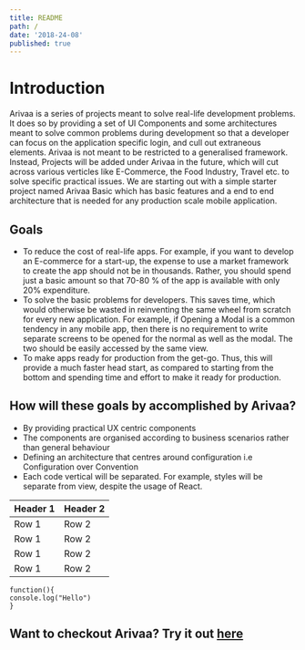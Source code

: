 ```yaml
---
title: README
path: /
date: '2018-24-08'
published: true
---
```


# Introduction

Arivaa is a series of projects meant to solve real-life development problems. It does so by providing a set of UI Components and some architectures meant to solve common problems during development so that a developer can focus on the application specific login, and cull out extraneous elements. Arivaa is not meant to be restricted to a generalised framework. Instead, Projects will be added under Arivaa in the future, which will cut across various verticles like E-Commerce, the Food Industry, Travel etc. to solve specific practical issues. We are starting out with a simple starter project named Arivaa Basic which has basic features and a end to end architecture that is needed for any production scale mobile application.

## Goals

* To reduce the cost of real-life apps. For example, if you want to develop an E-commerce for a start-up, the expense to use a market framework to create the app should not be in thousands. Rather, you should spend just a basic amount so that 70-80 % of the app is available with only 20% expenditure. 
* To solve the basic problems for developers. This saves time, which would otherwise be wasted in reinventing the same wheel from scratch for every new application. For example, if  Opening a Modal is a common tendency in any mobile app, then there is no requirement to write separate screens to be opened for the normal as well as the modal. The two should be easily accessed by the same view. 
* To make apps ready for production from the get-go. Thus, this will provide a much faster head start, as compared to starting from the bottom and spending time and effort to make it ready for production. 

## How will these goals by accomplished by Arivaa?

* By providing practical UX centric components
* The components are organised according to business scenarios rather than general behaviour
* Defining an architecture that centres around configuration i.e Configuration over Convention
* Each code vertical will be separated. For example, styles will be separate from view, despite the usage of React. 

|  Header 1| Header 2 |
|--|--|
| Row 1 |  Row 2|
| Row 1 |  Row 2|
| Row 1 |  Row 2|
| Row 1 |  Row 2|

    function(){
    console.log("Hello")
    }

## Want to checkout Arivaa? Try it out [here](overview/buy-and-try-out-arivaa-apps)
